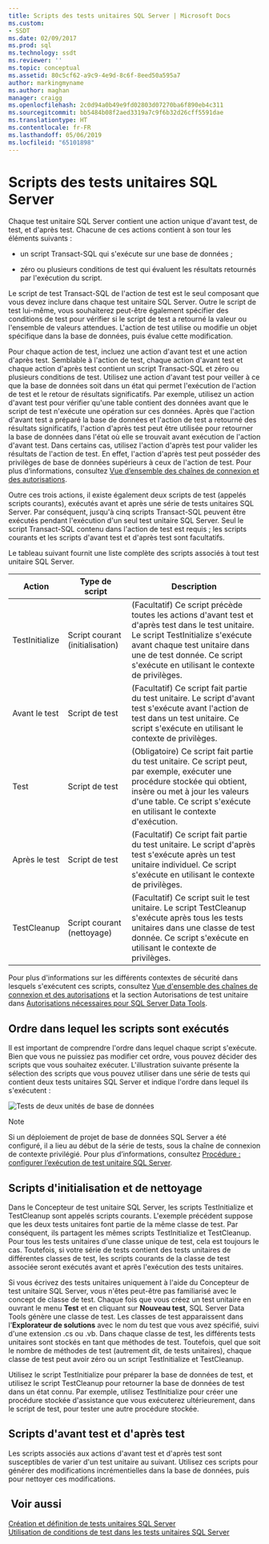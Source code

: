 ```yaml
---
title: Scripts des tests unitaires SQL Server | Microsoft Docs
ms.custom:
- SSDT
ms.date: 02/09/2017
ms.prod: sql
ms.technology: ssdt
ms.reviewer: ''
ms.topic: conceptual
ms.assetid: 80c5cf62-a9c9-4e9d-8c6f-8eed50a595a7
author: markingmyname
ms.author: maghan
manager: craigg
ms.openlocfilehash: 2c0d94a0b49e9fd02803d07270ba6f890eb4c311
ms.sourcegitcommit: bb5484b08f2aed3319a7c9f6b32d26cff5591dae
ms.translationtype: HT
ms.contentlocale: fr-FR
ms.lasthandoff: 05/06/2019
ms.locfileid: "65101898"
---
```

# <a name="scripts-in-sql-server-unit-tests"></a>Scripts des tests unitaires SQL Server
Chaque test unitaire SQL Server contient une action unique d'avant test, de test, et d'après test. Chacune de ces actions contient à son tour les éléments suivants :  
  
-   un script Transact\-SQL qui s'exécute sur une base de données ;  
  
-   zéro ou plusieurs conditions de test qui évaluent les résultats retournés par l'exécution du script.  
  
Le script de test Transact\-SQL de l'action de test est le seul composant que vous devez inclure dans chaque test unitaire SQL Server. Outre le script de test lui-même, vous souhaiterez peut-être également spécifier des conditions de test pour vérifier si le script de test a retourné la valeur ou l'ensemble de valeurs attendues. L'action de test utilise ou modifie un objet spécifique dans la base de données, puis évalue cette modification.  
  
Pour chaque action de test, incluez une action d'avant test et une action d'après test. Semblable à l'action de test, chaque action d'avant test et chaque action d'après test contient un script Transact\-SQL et zéro ou plusieurs conditions de test. Utilisez une action d'avant test pour veiller à ce que la base de données soit dans un état qui permet l'exécution de l'action de test et le retour de résultats significatifs. Par exemple, utilisez un action d'avant test pour vérifier qu'une table contient des données avant que le script de test n'exécute une opération sur ces données. Après que l'action d'avant test a préparé la base de données et l'action de test a retourné des résultats significatifs, l'action d'après test peut être utilisée pour retourner la base de données dans l'état où elle se trouvait avant exécution de l'action d'avant test. Dans certains cas, utilisez l'action d'après test pour valider les résultats de l'action de test. En effet, l'action d'après test peut posséder des privilèges de base de données supérieurs à ceux de l'action de test. Pour plus d’informations, consultez [Vue d’ensemble des chaînes de connexion et des autorisations](../ssdt/overview-of-connection-strings-and-permissions.md).  
  
Outre ces trois actions, il existe également deux scripts de test (appelés scripts courants), exécutés avant et après une série de tests unitaires SQL Server. Par conséquent, jusqu'à cinq scripts Transact\-SQL peuvent être exécutés pendant l'exécution d'un seul test unitaire SQL Server. Seul le script Transact\-SQL contenu dans l'action de test est requis ; les scripts courants et les scripts d'avant test et d'après test sont facultatifs.  
  
Le tableau suivant fournit une liste complète des scripts associés à tout test unitaire SQL Server.  
  
|**Action**|**Type de script**|**Description**|  
|--------------|-------------------|-------------------|  
|TestInitialize|Script courant (initialisation)|(Facultatif) Ce script précède toutes les actions d'avant test et d'après test dans le test unitaire. Le script TestInitialize s'exécute avant chaque test unitaire dans une de test donnée. Ce script s'exécute en utilisant le contexte de privilèges.|  
|Avant le test|Script de test|(Facultatif) Ce script fait partie du test unitaire. Le script d'avant test s'exécute avant l'action de test dans un test unitaire. Ce script s'exécute en utilisant le contexte de privilèges.|  
|Test|Script de test|(Obligatoire) Ce script fait partie du test unitaire. Ce script peut, par exemple, exécuter une procédure stockée qui obtient, insère ou met à jour les valeurs d'une table. Ce script s'exécute en utilisant le contexte d'exécution.|  
|Après le test|Script de test|(Facultatif) Ce script fait partie du test unitaire. Le script d'après test s'exécute après un test unitaire individuel. Ce script s'exécute en utilisant le contexte de privilèges.|  
|TestCleanup|Script courant (nettoyage)|(Facultatif) Ce script suit le test unitaire. Le script TestCleanup s'exécute après tous les tests unitaires dans une classe de test donnée. Ce script s'exécute en utilisant le contexte de privilèges.|  
  
Pour plus d'informations sur les différents contextes de sécurité dans lesquels s'exécutent ces scripts, consultez [Vue d'ensemble des chaînes de connexion et des autorisations](../ssdt/overview-of-connection-strings-and-permissions.md) et la section Autorisations de test unitaire dans [Autorisations nécessaires pour SQL Server Data Tools](../ssdt/required-permissions-for-sql-server-data-tools.md).  
  
## <a name="order-in-which-scripts-are-run"></a>Ordre dans lequel les scripts sont exécutés  
Il est important de comprendre l'ordre dans lequel chaque script s'exécute. Bien que vous ne puissiez pas modifier cet ordre, vous pouvez décider des scripts que vous souhaitez exécuter. L'illustration suivante présente la sélection des scripts que vous pouvez utiliser dans une série de tests qui contient deux tests unitaires SQL Server et indique l'ordre dans lequel ils s'exécutent :  
  
![Tests de deux unités de base de données](../ssdt/media/twodatabaseunittests.png "Tests de deux unités de base de données")  
  
> [!NOTE]  
> Si un déploiement de projet de base de données SQL Server a été configuré, il a lieu au début de la série de tests, sous la chaîne de connexion de contexte privilégié. Pour plus d’informations, consultez [Procédure : configurer l’exécution de test unitaire SQL Server](../ssdt/how-to-configure-sql-server-unit-test-execution.md).  
  
## <a name="initialization-and-cleanup-scripts"></a>Scripts d'initialisation et de nettoyage  
Dans le Concepteur de test unitaire SQL Server, les scripts TestInitialize et TestCleanup sont appelés scripts courants. L'exemple précédent suppose que les deux tests unitaires font partie de la même classe de test. Par conséquent, ils partagent les mêmes scripts TestInitialize et TestCleanup. Pour tous les tests unitaires d'une classe unique de test, cela est toujours le cas. Toutefois, si votre série de tests contient des tests unitaires de différentes classes de test, les scripts courants de la classe de test associée seront exécutés avant et après l'exécution des tests unitaires.  
  
Si vous écrivez des tests unitaires uniquement à l'aide du Concepteur de test unitaire SQL Server, vous n'êtes peut-être pas familiarisé avec le concept de classe de test. Chaque fois que vous créez un test unitaire en ouvrant le menu **Test** et en cliquant sur **Nouveau test**, SQL Server Data Tools génère une classe de test. Les classes de test apparaissent dans l'**Explorateur de solutions** avec le nom du test que vous avez spécifié, suivi d'une extension .cs ou .vb. Dans chaque classe de test, les différents tests unitaires sont stockés en tant que méthodes de test. Toutefois, quel que soit le nombre de méthodes de test (autrement dit, de tests unitaires), chaque classe de test peut avoir zéro ou un script TestInitialize et TestCleanup.  
  
Utilisez le script TestInitialize pour préparer la base de données de test, et utilisez le script TestCleanup pour retourner la base de données de test dans un état connu. Par exemple, utilisez TestInitialize pour créer une procédure stockée d'assistance que vous exécuterez ultérieurement, dans le script de test, pour tester une autre procédure stockée.  
  
## <a name="pre-test-and-post-test-scripts"></a>Scripts d'avant test et d'après test  
Les scripts associés aux actions d'avant test et d'après test sont susceptibles de varier d'un test unitaire au suivant. Utilisez ces scripts pour générer des modifications incrémentielles dans la base de données, puis pour nettoyer ces modifications.  
  
## <a name="see-also"></a> Voir aussi  
[Création et définition de tests unitaires SQL Server](../ssdt/creating-and-defining-sql-server-unit-tests.md)  
[Utilisation de conditions de test dans les tests unitaires SQL Server](../ssdt/using-test-conditions-in-sql-server-unit-tests.md)  
  
